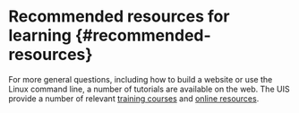 Recommended resources for learning {#recommended-resources}
==================================

For more general questions, including how to build a website or use the
Linux command line, a number of tutorials are available on the web. The
UIS provide a number of relevant [training
courses](https://www.training.cam.ac.uk/ucs/course/ucs-unixintro1) and
[online
resources](https://help.uis.cam.ac.uk/devices-networks-printing/managed-desktops/mcs/u5).
